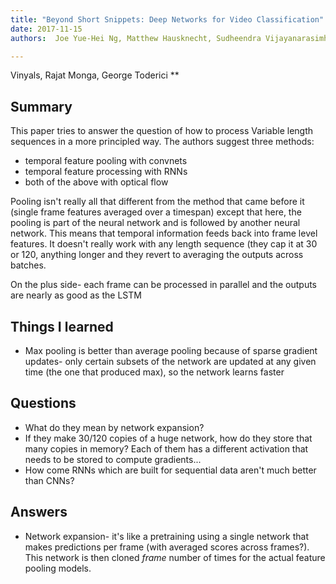 ```yaml
---
title: "Beyond Short Snippets: Deep Networks for Video Classification"
date: 2017-11-15
authors:  Joe Yue-Hei Ng, Matthew Hausknecht, Sudheendra Vijayanarasimhan, Ori

---
```

Vinyals, Rajat Monga, George Toderici **

## Summary

This paper tries to answer the question of how to process Variable length
sequences in a more principled way. The authors suggest three methods:
- temporal feature pooling with convnets 
- temporal feature processing with RNNs
- both of the above with optical flow

Pooling isn't really all that different from the method that came before it
(single frame features averaged over a timespan) except that here, the pooling
is part of the neural network and is followed by another neural network. This
means that temporal information feeds back into frame level features. 
It doesn't really work with any length sequence (they cap it
at 30 or 120, anything longer and they revert to averaging the outputs across
batches. 

On the plus side- each frame can be processed in parallel and the outputs are
nearly as good as the LSTM


## Things I learned

- Max pooling is better than average pooling because of sparse gradient
updates- only certain subsets of the network are updated at any given time (the
one that produced max), so the network learns faster



## Questions

- What do they mean by network expansion?
- If they make 30/120 copies of a  huge network, how do they store that many
copies in memory? Each of them has a different activation that needs to be
stored to compute gradients...
- How come RNNs which are built for sequential data aren't much better than
  CNNs?

## Answers

- Network expansion- it's like a pretraining using a single network that makes
  predictions per frame (with averaged scores across frames?). This network is
  then cloned *frame* number of times for the actual feature pooling models.
